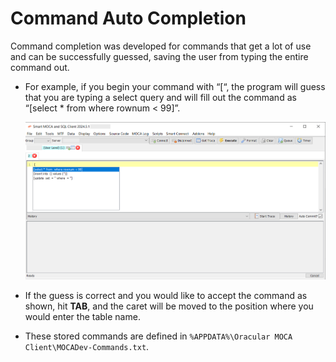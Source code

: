 # Command Auto Completion

Command completion was developed for commands that get a lot of use and can be successfully guessed, saving the user from typing the entire command out. 

- For example, if you begin your command with “[“, the program will guess that you are typing a select query and will fill out the command as “[select * from where rownum < 99]”. 

  ![Completion](../.attachments/adhoc5.png)

- If the guess is correct and you would like to accept the command as shown, hit **TAB**, and the caret will be moved to the position where you would enter the table name. 
- These stored commands are defined in `%APPDATA%\Oracular MOCA Client\MOCADev-Commands.txt`. 